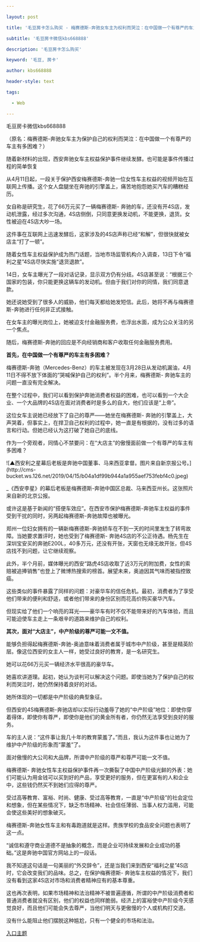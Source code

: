 ---
layout: post
title: '毛豆房卡怎么购买 - 梅赛德斯-奔驰女车主为权利而哭泣：在中国做一个有尊严的车主有多困难？'
subtitle: '毛豆房卡微信kbs668888'
description: '毛豆房卡怎么购买'
keyword: '毛豆, 房卡'
author: kbs668888
header-style: text
tags:
  - Web
---
毛豆房卡微信kbs668888

（原名：梅赛德斯-奔驰女车主为保护自己的权利而哭泣：在中国做一个有尊严的车主有多困难？）

随着新材料的出现，西安奔驰女车主权益保护事件继续发酵。也可能是事件传播过程的简单恢复

从4月11日起，一段关于保护西安梅赛德斯-奔驰一位女性车主权益的视频开始在互联网上传播。这个女人盘腿坐在奔驰的引擎盖上，痛苦地抱怨她买汽车的糟糕经历。

女自称是研究生，花了66万元买了一辆梅赛德斯-
奔驰的车，还没有开4S店，发动机泄露，经过多次沟通，4S店侧倒，只同意更换发动机，不能更换，退货。女性被迫在4S店大吵一场。

这件事在互联网上迅速发酵后，这家涉及的4S店声称已经“和解”，但很快就被女店主“打了一顿”。

随着女性车主权益保护成为热门话题，当地市场监管机构介入调查，13日下令“福利之星”4S店尽快实施“退货退款”。

14日，女车主曝光了一段对话记录，显示双方仍有分歧。4S店甚至说：“根据三个国家的包装，你只能更换这辆车的发动机。但由于我们对你的同情，我们同意退款。

她还说她受到了很多人的威胁，他们每天都给她发短信。此后，她将不再与梅赛德斯-奔驰进行任何非正式接触。

在女车主的曝光岗位上，她被迫支付金融服务费，也浮出水面，成为公众关注的另一个焦点。

随后，梅赛德斯-奔驰的回应是不向经销商和客户收取任何金融服务费用。

 **首先，在中国做一个有尊严的车主有多困难？**

梅赛德斯-奔驰（Mercedes-Benz）的车主被发现在3月28日从发动机漏油，4月11日不得不放下体面的“哭喊保护自己的权利”。半个月来，梅赛德斯-
奔驰车主的问题一直没有完全解决。

在整个过程中，我们可以看到保护奔驰消费者权益的困难，也可以看到一个大企业、一个大品牌的4S店在面对消费者时是多么的自大，他们应该是“上帝”。

这位女车主说她已经放下了自己的尊严——她坐在梅赛德斯-
奔驰的引擎盖上，大声哭着，但事实上，在捍卫自己权利的过程中，她一直是有根据的，没有过多的语言和行动。但她已经认为这打破了她自己的底线。

作为一个旁观者，同情心不禁要问：在“大店主”的傲慢面前做一个有尊严的车主有多困难？

![▲西安利之星幕后老板是奔驰中国董事、马来西亚拿督。图片来自新京报公号。](http://cms-
bucket.ws.126.net/2019/04/15/b04a1df99b944a1a955aef753febf4c0.jpeg)

_《西安李星》的幕后老板是梅赛德斯-奔驰中国区总裁、马来西亚州长。这张照片来自新的北京公报。

或许这是基于新闻的“搭便车效应”。在西安市保护梅赛德斯-奔驰车主权益的事件受到干扰的同时，另两起梅赛德斯-奔驰故障也被曝光。

郑州一位妇女拥有的一辆新梅赛德斯-奔驰轿车在不到一天的时间里发生了转弯故障。当她要求置评时，她也受到了梅赛德斯-
奔驰4S店的不公正待遇。杨先生在深圳宝安买的奔驰E200L，40多万元，还没有开张，天窗也无缘无故开张，但4S店找不到问题，让它继续观察。

此外，半个月前，媒体曝光的西安“路虎4S店收取了近3万元的附加费，女性的索赔被追捧销售”也登上了微博热搜索的榜首。展望未来，奥迪因其气味而被指控致癌。

这些类似的事件暴露了同样的问题：对豪华车的信任危机。最初，消费者为了享受他们带来的便利和舒适，或者他们带来的身份区别而花高价购买豪华汽车。

但现实给了他们一个响亮的耳光——豪华车有时不仅不能带来好的汽车体验，而且可能迫使车主走上一条艰辛的道路来维护自己的权利。

 **其次，面对“大店主”，中产阶级的尊严可能一文不值。**

能够负担得起梅赛德斯-奔驰-奥迪意味着消费者属于城市中产阶级，甚至是精英阶层。像这位西安的女主人一样，她受过良好的教育，是一名研究生。

她可以花66万元买一辆经济水平很高的豪华车。

她喜欢讲道理。起初，她认为谈判可以解决这个问题。即使当她为了保护自己的权利而哭泣时，她仍然保持着良好的对话。

她所体现的一切都是中产阶级的典型象征。

但西安的4S梅赛德斯-奔驰店却以实际行动羞辱了她的“中产阶级”地位：即使你穿着得体，即使你有尊严，即使你是他们的黄金所有者，你仍然无法享受到良好的服务。

车的主人说：“这件事让我几十年的教育蒙羞了。”而且，我认为这件事也让她为了维护中产阶级的形象而“蒙羞”了。

面对傲慢的大公司和大品牌，所谓中产阶级的尊严和尊严可能一文不值。

梅赛德斯-
奔驰女性车主权益保护事件再一次撕裂了中国中产阶级光鲜的外表：她们可能认为用金钱可以买到好的产品，享受更好的服务，但在更富有的人和企业中，这些钱仍然买不到她们应得的尊严。

受过高等教育、富裕、时尚、健康、受过高等教育，一直是“中产阶级”的社会定位和想象，但在某些情况下，缺乏市场精神、社会信任薄弱、当事人权力滥用，可能会使这些美好的想象破灭。

梅赛德斯-奔驰女性车主和有毒跑道就是这样。贵族学校的食品安全问题也表明了这一点。

“诚信和遵守商业道德不是抽象的概念，而是企业可持续发展和企业成功的基础。”这是奔驰中国官方网站上的一段话。

我不知道这句话是一句美丽的“外交辞令”，还是当我们来到西安“福利之星”4S店时，它会改变我们的品味。总之，在保护梅赛德斯-
奔驰车主权益的情况下，我们没有看到这家4S店对市场和消费者精神应有的基本尊重。

这也再次表明，如果市场精神和法治精神不被普遍遵循，所谓的中产阶级消费者和普通消费者就没有区别，他们的权益也同样脆弱。经济上的富裕使中产阶级今天感觉良好，而且他们可能会失去尊严，当他们明天与更傲慢的个人或机构打交道。

没有什么能阻止他们摆脱这种尴尬，只有一个健全的市场和法治。

[入口主题](https://c.m.163.com/news/s/S1555048489505.html)

  

